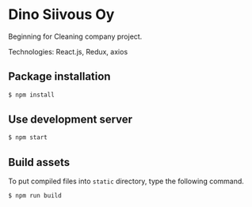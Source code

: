 # Dino Siivous Oy
Beginning for Cleaning company project.

Technologies: React.js, Redux, axios



## Package installation
```bash
$ npm install
```

## Use development server

```bash
$ npm start
```

## Build assets
To put compiled files into `static` directory, type the following command.

```bash
$ npm run build
```

